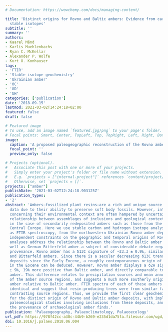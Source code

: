 ```yaml
---
# Documentation: https://wowchemy.com/docs/managing-content/

title: 'Distinct origins for Rovno and Baltic ambers: Evidence from carbon and hydrogen
  stable isotopes'
subtitle: ''
summary: ''
authors:
- Kaarel Mänd
- Karlis Muehlenbachs
- Ryan C. McKellar
- Alexander P. Wolfe
- Kurt O. Konhauser
tags:
- 'FTIR'
- 'Stable isotope geochemistry'
- 'Ukrainian amber'
- 'δC'
- 'δD'
- 'δH'
categories: ['publication']
date: '2018-09-15'
lastmod: 2021-03-02T14:24:18+02:00
featured: false
draft: false

# Featured image
# To use, add an image named `featured.jpg/png` to your page's folder.
# Focal points: Smart, Center, TopLeft, Top, TopRight, Left, Right, BottomLeft, Bottom, BottomRight.
image:
  caption: 'A proposed paleogeographic reconstruction of the Rovno amber source area during the Late Eocene. Shaded areas represent Late Eocene landmass, contours are superimposed modern state borders.'
  focal_point: ''
  preview_only: false

# Projects (optional).
#   Associate this post with one or more of your projects.
#   Simply enter your project's folder or file name without extension.
#   E.g. `projects = ["internal-project"]` references `content/project/deep-learning/index.md`.
#   Otherwise, set `projects = []`.
projects: ["amber"]
publishDate: '2021-03-02T12:24:18.903125Z'
publication_types:
- '2'
abstract: 'Ambers—fossilized plant resins—are a rich and unique source of paleoecological
  data due to their ability to preserve soft body fossils. However, interpretations
  concerning their environmental context are often hampered by uncertainties in the
  relationship between assemblages of inclusions and geological context, particularly
  in the case of secondarily redeposited ambers such as those from the Paleogene of
  Central Europe. Here we use stable carbon and hydrogen isotope analyses, as well
  as FTIR spectroscopy, from the northwestern Ukrainian Rovno amber deposit, to provide
  independent constraints on the geographic and temporal origins of Rovno amber. These
  analyses address the relationship between the Rovno and Baltic amber deposits as
  well as German Bitterfeld amber—a subject of considerable debate regarding their
  provenance. Rovno amber has a δ13C signature of −23.3 ± 0.9‰, similar to both Baltic
  and Bitterfeld ambers. Since there is a secular decreasing δ13C trend among amber
  deposits since the Early Eocene, a roughly contemporaneous origin of these deposits
  in the Eocene can be deduced. However, Rovno amber displays a δ2H signature of −258
  ± 9‰, 19‰ more positive than Baltic amber, and directly comparable to Bitterfeld
  amber. This difference relates to precipitation sources and mean annual temperatures
  of the amber source regions, and suggests a much more southerly origin of Rovno
  amber relative to Baltic amber. FTIR spectra of each of these ambers are nearly
  identical and suggest that resin-producing trees were from similar families, despite
  contrasting source regions. Thus, we provide the first clear geochemical evidence
  for the distinct origin of Rovno and Baltic amber deposits, with implications for
  paleoecological studies involving inclusions from these deposits, and for determining
  the provenance of archaeological amber finds.'
publication: 'Palaeogeography, Palaeoclimatology, Palaeoecology'
url_pdf: https://978f42cc-a38c-44b9-b269-e235d1da75fa.filesusr.com/ugd/161b8a_becb5f2a5ade464fb167e657008f1921.pdf
doi: 10.1016/j.palaeo.2018.06.004
---
```

